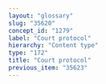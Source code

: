 ```yaml
---
layout: "glossary"
slug: "35620"
concept_id: "1279"
label: "Court protocol"
hierarchy: "Content type"
type: "172"
title: "Court protocol"
previous_item: "35623"
---
```

